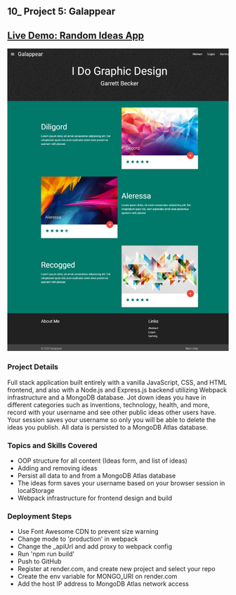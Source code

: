 ## 10_ Project 5: Galappear

## [Live Demo: Random Ideas App](https://random-ideas-app-gdbecker.replit.app/)

!["HomePage"](HomePage.png)

### Project Details

Full stack application built entirely with a vanilla JavaScript, CSS, and HTML frontend, and also with a Node.js and Express.js backend utilizing Webpack infrastructure and a MongoDB database. Jot down ideas you have in different categories such as inventions, technology, health, and more, record with your username and see other public ideas other users have. Your session saves your username so only you will be able to delete the ideas you publish. All data is persisted to a MongoDB Atlas database.

### Topics and Skills Covered

- OOP structure for all content (Ideas form, and list of ideas)
- Adding and removing ideas
- Persist all data to and from a MongoDB Atlas database
- The ideas form saves your username based on your browser session in localStorage
- Webpack infrastructure for frontend design and build

### Deployment Steps

- Use Font Awesome CDN to prevent size warning
- Change mode to 'production' in webpack
- Change the \_apiUrl and add proxy to webpack config
- Run 'npm run build'
- Push to GitHub
- Register at render.com, and create new project and select your repo
- Create the env variable for MONGO_URI on render.com
- Add the host IP address to MongoDB Atlas network access